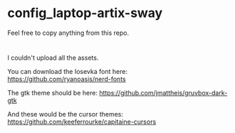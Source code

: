 # config_laptop-artix-sway

Feel free to copy anything from this repo.
#
I couldn't upload all the assets.

You can download the Iosevka font here: https://github.com/ryanoasis/nerd-fonts

The gtk theme should be here: https://github.com/jmattheis/gruvbox-dark-gtk

And these would be the cursor themes: https://github.com/keeferrourke/capitaine-cursors
